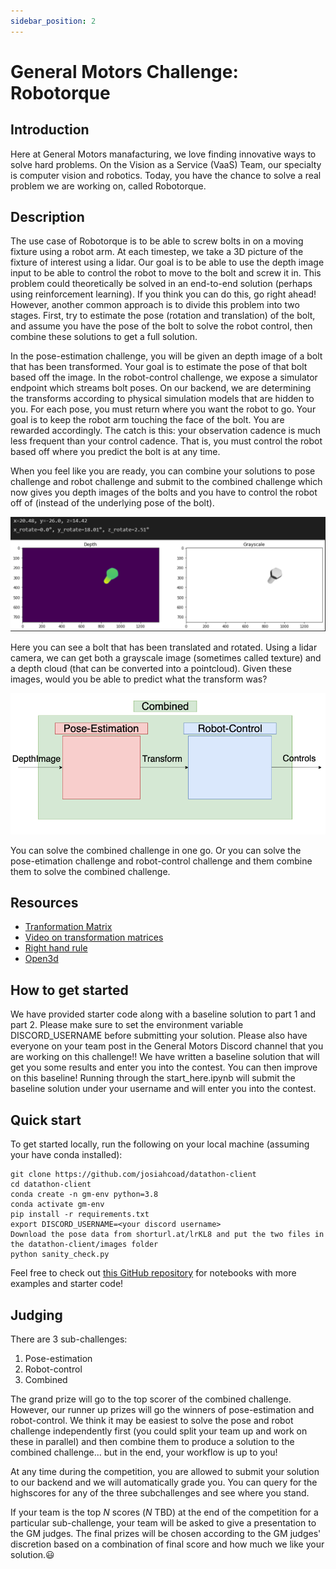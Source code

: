 ```yaml
---
sidebar_position: 2
---
```


# General Motors Challenge: Robotorque


## Introduction
Here at General Motors manafacturing, we love finding innovative ways to solve hard problems.
On the Vision as a Service (VaaS) Team, our specialty is computer vision and robotics.
Today, you have the chance to solve a real problem we are working on, called Robotorque.


## Description
The use case of Robotorque is to be able to screw bolts in on a moving fixture using a robot arm. At each timestep, we take a 3D picture of the fixture of interest using a lidar.
Our goal is to be able to use the depth image input to be able to control the robot to move to the bolt and screw it in. This problem could theoretically be solved in an end-to-end solution (perhaps using reinforcement learning). If you think you can do this, go right ahead! However, another common approach is to divide this problem into two stages. First, try to estimate the pose (rotation and translation) of the bolt, and assume you have the pose of the bolt to solve the robot control, then combine these solutions to get a full solution.

In the pose-estimation challenge, you will be given an depth image of a bolt that has been transformed. Your goal is to estimate the pose of that bolt based off the image.
In the robot-control challenge, we expose a simulator endpoint which streams bolt poses. On our backend, we are determining the transforms according to physical simulation models that are hidden to you. For each pose, you must return where you want the robot to go. Your goal is to keep the robot arm touching the face of the bolt. You are rewarded accordingly. The catch is this: your observation cadence is much less frequent than your control cadence.
That is, you must control the robot based off where you predict the bolt is at any time.

When you feel like you are ready, you can combine your solutions to pose challenge and robot challenge and submit to the combined challenge which now gives you depth images of the bolts and you have to control the robot off of (instead of the underlying pose of the bolt).

![gm_pic1](./gm/gm_1.png)

Here you can see a bolt that has been translated and rotated. Using a lidar camera, we can get both a grayscale image (sometimes called texture) and a depth cloud (that can be converted into a pointcloud). Given these images, would you be able to predict what the transform was?

![gm_pic2](./gm/gm_2.png)

You can solve the combined challenge in one go. Or you can solve the pose-etimation challenge and robot-control challenge and them combine them to solve the combined challenge.


## Resources
- [Tranformation Matrix](https://en.wikipedia.org/wiki/Transformation_matrix)
- [Video on transformation matrices](https://www.youtube.com/watch?v=vlb3P7arbkU&ab_channel=NorthwesternRobotics)
- [Right hand rule](https://en.wikipedia.org/wiki/Right-hand_rule)
- [Open3d](http://www.open3d.org/docs/release/introduction.html)
 

## How to get started
We have provided starter code along with a baseline solution to part 1 and part 2. Please make sure to set the environment variable DISCORD_USERNAME before submitting your solution. Please also have everyone on your team post in the General Motors Discord channel that you are working on this challenge!! We have written a baseline solution that will get you some results and enter you into the contest. You can then improve on this baseline! Running through the start_here.ipynb will submit the baseline solution under your username and will enter you into the contest.


## Quick start
To get started locally, run the following on your local machine (assuming your have conda installed):
```
git clone https://github.com/josiahcoad/datathon-client
cd datathon-client
conda create -n gm-env python=3.8
conda activate gm-env
pip install -r requirements.txt
export DISCORD_USERNAME=<your discord username>
Download the pose data from shorturl.at/lrKL8 and put the two files in the datathon-client/images folder
python sanity_check.py
```
Feel free to check out [this GitHub repository](https://github.com/josiahcoad/datathon-client) for notebooks with more examples and starter code!


## Judging
There are 3 sub-challenges: 
1. Pose-estimation
2. Robot-control
3. Combined

The grand prize will go to the top scorer of the combined challenge. However, our runner up prizes will go the winners of pose-estimation and robot-control. We think it may be easiest to solve the pose and robot challenge independently first (you could split your team up and work on these in parallel) and then combine them to produce a solution to the combined challenge... but in the end, your workflow is up to you!

At any time during the competition, you are allowed to submit your solution to our backend and we will automatically grade you. You can query for the highscores for any of the three subchallenges and see where you stand.

If your team is the top *N* scores (*N* TBD) at the end of the competition for a particular sub-challenge, your team will be asked to give a presentation to the GM judges. The final prizes will be chosen according to the GM judges' discretion based on a combination of final score and how much we like your solution.😃


<!-- ## Prizes
**1st Place**: Any $200 purchase from Amazon per team member

**2nd Place**: RC C8 Corvettes

**3rd Place**: Nerf Gun pack -->
